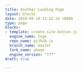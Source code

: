 ```yaml
---
title: Another Landing Page
layout: blocks
date: 2018-04-19 12:22:24 +0000
type: page
blocks:
- template: create-site-button-js
  engine_name: hugo
  repo_name: github.io
  branch_name: master
  fork_name: aheee
  engine_version: "???"
draft: true

---
```

